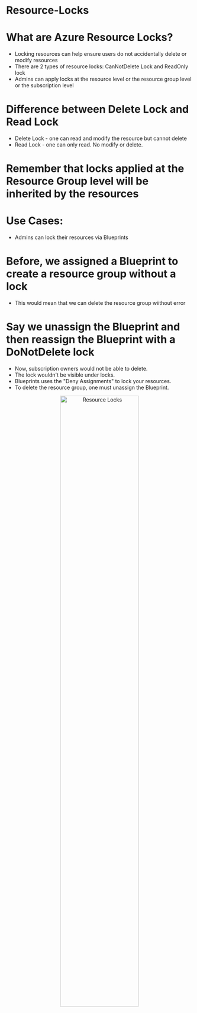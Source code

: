 # Resource-Locks

# What are Azure Resource Locks?
- Locking resources can help ensure users do not accidentally delete or modify resources
- There are 2 types of resource locks: CanNotDelete Lock and ReadOnly lock
- Admins can apply locks at the resource level or the resource group level or the subscription level


# Difference between Delete Lock and Read Lock
- Delete Lock - one can read and modify the resource but cannot delete
- Read Lock - one can only read. No modify or delete.

# Remember that locks applied at the Resource Group level will be inherited by the resources

# Use Cases:
- Admins can lock their resources via Blueprints


# Before, we assigned a Blueprint to create a resource group without a lock
- This would mean that we can delete the resource group wiithout error


# Say we unassign the Blueprint and then reassign the Blueprint with a DoNotDelete lock
- Now, subscription owners would not be able to delete.
- The lock wouldn't be visible under locks. 
- Blueprints uses the "Deny Assignments" to lock your resources.
- To delete the resource group, one must unassign the Blueprint.

<p align="center">
  
<img src="https://user-images.githubusercontent.com/104326475/175822371-82070a59-9c1e-4297-8121-5c91a1b878f4.png" height="65%" width="65%" alt="Resource Locks"/>

<p/>

